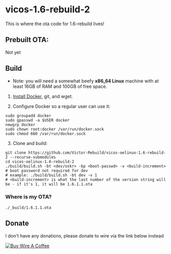 # vicos-1.6-rebuild-2

This is where the ota code for 1.6-rebuild lives!

## Prebuilt OTA:

Not yet

## Build

- Note: you will need a somewhat beefy **x86_64 Linux** machine with at least 16GB of RAM and 100GB of free space.

1. [Install Docker](https://docs.docker.com/engine/install/), git, and wget.

2. Configure Docker so a regular user can use it:

```
sudo groupadd docker
sudo gpasswd -a $USER docker
newgrp docker
sudo chown root:docker /var/run/docker.sock
sudo chmod 660 /var/run/docker.sock
```

3. Clone and build:

```
git clone https://github.com/Victor-Rebuild/vicos-oelinux-1.6-rebuild-2 --recurse-submodules
cd vicos-oelinux-1.6-rebuild-2
./build/build.sh -bt <dev/oskr> -bp <boot-passwd> -v <build-increment>
# boot password not required for dev
# example: ./build/build.sh -bt dev -v 1
# <build-increment> is what the last number of the version string will be - if it's 1, it will be 1.6.1.1.ota
```

### Where is my OTA?

`./_build/1.6.1.1.ota`

##  Donate

I don't have any donations, please donate to wire via the link below instead

[![Buy Wire A Coffee](https://www.buymeacoffee.com/assets/img/custom_images/orange_img.png)](https://buymeacoffee.com/kercre123)

